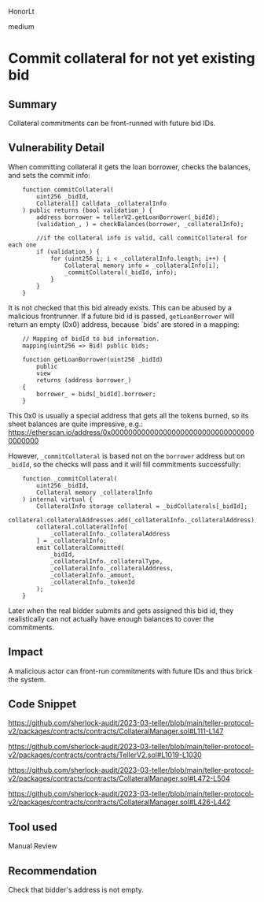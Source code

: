 HonorLt

medium

# Commit collateral for not yet existing bid

## Summary

Collateral commitments can be front-runned with future bid IDs.

## Vulnerability Detail

When committing collateral it gets the loan borrower, checks the balances, and sets the commit info:
```solidity
    function commitCollateral(
        uint256 _bidId,
        Collateral[] calldata _collateralInfo
    ) public returns (bool validation_) {
        address borrower = tellerV2.getLoanBorrower(_bidId);
        (validation_, ) = checkBalances(borrower, _collateralInfo);

        //if the collateral info is valid, call commitCollateral for each one
        if (validation_) {
            for (uint256 i; i < _collateralInfo.length; i++) {
                Collateral memory info = _collateralInfo[i];
                _commitCollateral(_bidId, info);
            }
        }
    }
```

It is not checked that this bid already exists. This can be abused by a malicious frontrunner. If a future bid id is passed, `getLoanBorrower` will return an empty (0x0) address, because `bids' are stored in a mapping:
```solidity
    // Mapping of bidId to bid information.
    mapping(uint256 => Bid) public bids;
```
```solidity
    function getLoanBorrower(uint256 _bidId)
        public
        view
        returns (address borrower_)
    {
        borrower_ = bids[_bidId].borrower;
    }
```

This 0x0 is usually a special address that gets all the tokens burned, so its sheet balances are quite impressive, e.g.:
https://etherscan.io/address/0x0000000000000000000000000000000000000000

However, `_commitCollateral` is based not on the `borrower` address but on `_bidId`, so the checks will pass and it will fill commitments successfully:
```solidity
    function _commitCollateral(
        uint256 _bidId,
        Collateral memory _collateralInfo
    ) internal virtual {
        CollateralInfo storage collateral = _bidCollaterals[_bidId];
        collateral.collateralAddresses.add(_collateralInfo._collateralAddress);
        collateral.collateralInfo[
            _collateralInfo._collateralAddress
        ] = _collateralInfo;
        emit CollateralCommitted(
            _bidId,
            _collateralInfo._collateralType,
            _collateralInfo._collateralAddress,
            _collateralInfo._amount,
            _collateralInfo._tokenId
        );
    }
```

Later when the real bidder submits and gets assigned this bid id, they realistically can not actually have enough balances to cover the commitments.

## Impact

A malicious actor can front-run commitments with future IDs and thus brick the system.

## Code Snippet

https://github.com/sherlock-audit/2023-03-teller/blob/main/teller-protocol-v2/packages/contracts/contracts/CollateralManager.sol#L111-L147

https://github.com/sherlock-audit/2023-03-teller/blob/main/teller-protocol-v2/packages/contracts/contracts/TellerV2.sol#L1019-L1030

https://github.com/sherlock-audit/2023-03-teller/blob/main/teller-protocol-v2/packages/contracts/contracts/CollateralManager.sol#L472-L504

https://github.com/sherlock-audit/2023-03-teller/blob/main/teller-protocol-v2/packages/contracts/contracts/CollateralManager.sol#L426-L442

## Tool used

Manual Review

## Recommendation

Check that bidder's address is not empty.
